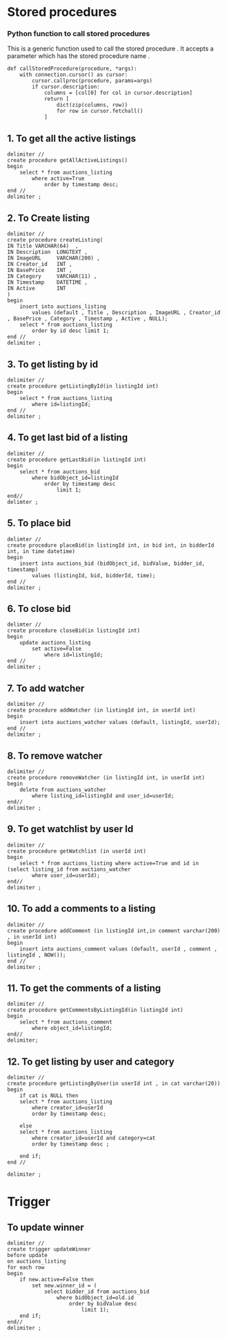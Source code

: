 # Stored procedures

### Python function to call stored procedures

This is a generic function used to call the stored procedure . It accepts a parameter which has the stored procedure
name .

    def callStoredProcedure(procedure, *args):
        with connection.cursor() as cursor:
            cursor.callproc(procedure, params=args)
            if cursor.description:
                columns = [col[0] for col in cursor.description]
                return [
                    dict(zip(columns, row))
                    for row in cursor.fetchall()
                ]

## 1. To get all the active listings

    delimiter //
    create procedure getAllActiveListings()
    begin
        select * from auctions_listing
            where active=True
                order by timestamp desc; 
    end //
    delimiter ;

## 2. To Create listing

    delimiter //
    create procedure createListing(
    IN Title VARCHAR(64)  ,
    IN Description  LONGTEXT ,       
    IN ImageURL     VARCHAR(200) ,
    IN Creator_id   INT ,   
    IN BasePrice    INT ,
    IN Category     VARCHAR(11) ,  
    IN Timestamp    DATETIME ,   
    IN Active       INT     
    )
    begin
        insert into auctions_listing 
            values (default , Title , Description , ImageURL , Creator_id , BasePrice , Category , Timestamp , Active , NULL);
        select * from auctions_listing 
            order by id desc limit 1;
    end //
    delimiter ;

## 3. To get listing by id

    delimiter //
    create procedure getListingById(in listingId int)
    begin
        select * from auctions_listing
            where id=listingId;
    end //
    delimiter ;

## 4. To get last bid of a listing

    delimiter //
    create procedure getLastBid(in listingId int)
    begin
        select * from auctions_bid 
            where bidObject_id=listingId 
                order by timestamp desc 
                    limit 1;
    end//
    delimter ;

## 5. To place bid

    delimter //
    create procedure placeBid(in listingId int, in bid int, in bidderId int, in time datetime)    
    begin
        insert into auctions_bid (bidObject_id, bidValue, bidder_id, timestamp) 
            values (listingId, bid, bidderId, time);
    end //
    delimiter ;

## 6. To close bid

    delimter //
    create procedure closeBid(in listingId int)
    begin
        update auctions_listing 
            set active=False 
                where id=listingId;
    end //
    delimiter ;

## 7. To add watcher

    delimiter //
    create procedure addWatcher (in listingId int, in userId int)
    begin
        insert into auctions_watcher values (default, listingId, userId);
    end //
    delimiter ;

## 8. To remove watcher

    delimiter //
    create procedure removeWatcher (in listingId int, in userId int)
    begin
        delete from auctions_watcher 
            where listing_id=listingId and user_id=userId;
    end//
    delimiter ;

## 9. To get watchlist by user Id
 
    delimiter //
    create procedure getWatchlist (in userId int)
    begin
        select * from auctions_listing where active=True and id in  (select listing_id from auctions_watcher 
            where user_id=userId);
    end//
    delimiter ;

## 10. To add a comments to a listing 

    delimiter //
    create procedure addComment (in listingId int,in comment varchar(200) , in userId int)
    begin
        insert into auctions_comment values (default, userId , comment , listingId , NOW());
    end //
    delimiter ;

## 11. To get the comments of a listing 

    delimiter //
    create procedure getCommentsByListingId(in listingId int)
    begin 
        select * from auctions_comment 
            where object_id=listingId;
    end//
    delimiter;

## 12. To get listing by user and category

    delimiter //
    create procedure getListingByUser(in userId int , in cat varchar(20))
    begin
        if cat is NULL then
        select * from auctions_listing
            where creator_id=userId
            order by timestamp desc; 

        else
        select * from auctions_listing
            where creator_id=userId and category=cat
            order by timestamp desc ;

        end if;
    end //

    delimiter ;

# Trigger

## To update winner

    delimiter //
    create trigger updateWinner 
    before update 
    on auctions_listing 
    for each row 
    begin 
        if new.active=False then 
            set new.winner_id = (
                select bidder_id from auctions_bid 
                    where bidObject_id=old.id 
                        order by bidValue desc 
                            limit 1); 
        end if; 
    end//
    delimiter ;
